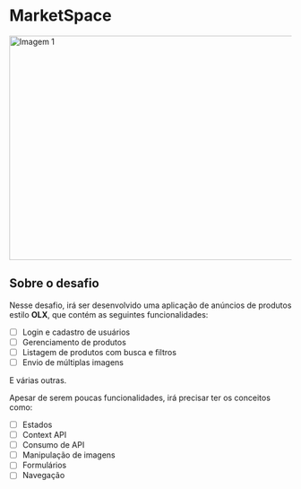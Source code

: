 # MarketSpace

<img width="600" height="400" src="https://github.com/fabianocsouza/marketspace/assets/57264174/59a57223-47fd-40be-8782-db13be6eaf2f" alt="Imagem 1">

## Sobre o desafio

Nesse desafio, irá ser desenvolvido uma aplicação de anúncios de produtos estilo **OLX**, que contém as seguintes funcionalidades:

- [ ] Login e cadastro de usuários
- [ ] Gerenciamento de produtos
- [ ] Listagem de produtos com busca e filtros
- [ ] Envio de múltiplas imagens

E várias outras.

Apesar de serem poucas funcionalidades, irá precisar ter os conceitos como:

- [ ] Estados
- [ ] Context API
- [ ] Consumo de API
- [ ] Manipulação de imagens
- [ ] Formulários
- [ ] Navegação
